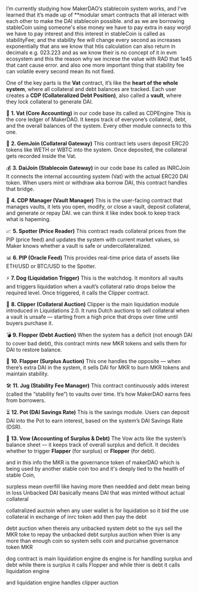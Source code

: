 I’m currently studying how MakerDAO’s stablecoin system works, and I’ve learned that it’s made up of \*\*modular smart contracts that all interact with each other to make the DAI stablecoin possible.
and as we are borrowing stableCoin using someone's else money we have to pay extra in easy worjd we have to pay interest and this interest in stableCoin is called as stabilityFee;
and the stability fee will change every second as increases exponentially that ans we know that htis calculation can also return in decimals e.g. 023.223 and as we know their is no concept of it in evm ecosystem and this the reason why we increse the value with RAD that 1e45 that cant cause error. and also one more important thing that stability fee can volatile every second mean its not fixed. 

One of the key parts is the **Vat** contract, it’s like the **heart of the whole system**, where all collateral and debt balances are tracked.
Each user creates a **CDP (Collateralized Debt Position)**, also called a **vault**, where they lock collateral to generate DAI.

🧠 **1. Vat (Core Accounting)** in our code base its called as CDPEngine
This is the core ledger of MakerDAO. It keeps track of everyone’s collateral, debt, and the overall balances of the system. Every other module connects to this one.

💎 **2. GemJoin (Collateral Gateway)**
This contract lets users deposit ERC20 tokens like WETH or WBTC into the system. Once deposited, the collateral gets recorded inside the Vat.

💰 **3. DaiJoin (Stablecoin Gateway)** in our code base its called as INRCJoin
It connects the internal accounting system (Vat) with the actual ERC20 DAI token. When users mint or withdraw aka borrow DAI, this contract handles that bridge.

🏦 **4. CDP Manager (Vault Manager)**
This is the user-facing contract that manages vaults, it lets you open, modify, or close a vault, deposit collateral, and generate or repay DAI. we can think it like index book to keep track what is hapeming.

📈 **5. Spotter (Price Reader)**
This contract reads collateral prices from the PIP (price feed) and updates the system with current market values, so Maker knows whether a vault is safe or undercollateralized.

📊 **6. PIP (Oracle Feed)**
This provides real-time price data of assets like ETH/USD or BTC/USD to the Spotter.

⚡ **7. Dog (Liquidation Trigger)**
This is the watchdog. It monitors all vaults and triggers liquidation when a vault’s collateral ratio drops below the required level. Once triggered, it calls the Clipper contract.

🧨 **8. Clipper (Collateral Auction)**
Clipper is the main liquidation module introduced in Liquidations 2.0. It runs Dutch auctions to sell collateral when a vault is unsafe — starting from a high price that drops over time until buyers purchase it.

💣 **9. Flopper (Debt Auction)**
When the system has a deficit (not enough DAI to cover bad debt), this contract mints new MKR tokens and sells them for DAI to restore balance.

💎 **10. Flapper (Surplus Auction)**
This one handles the opposite — when there’s extra DAI in the system, it sells DAI for MKR to burn MKR tokens and maintain stability.

🛠️ **11. Jug (Stability Fee Manager)**
This contract continuously adds interest (called the “stability fee”) to vaults over time. It’s how MakerDAO earns fees from borrowers.

⏳ **12. Pot (DAI Savings Rate)**
This is the savings module. Users can deposit DAI into the Pot to earn interest, based on the system’s DAI Savings Rate (DSR).

📘 **13. Vow (Accounting of Surplus & Debt)**
The Vow acts like the system’s balance sheet — it keeps track of overall surplus and deficit. It decides whether to trigger **Flapper** (for surplus) or **Flopper** (for debt).

and in this info the MKR is the governance token of makerDAO which is being used by another stable coin too and it's deeply tied to the health of stable Coin,

surpless mean overfill like having more then needded
and debt mean being in loss
Unbacked DAI basically means DAI that was minted without actual collateral


collatralized auctoin when any user wallet is for liquidation so it bid the use collateral in exchange of inrc token add then pay the debt

debt auction when thereis any unbacked system debt so the sys sell the MKR toke to repay the unbacked debt
surplus auction when thier is any more than enough coin so system sells coin and purcahse governance token MKR


dog contract is main liquidation engine 
ds engine is for handling surplus and debt while there is surplus it calls Flopper and while thier is debt it calls liquidation engine

and liquidation engine handles clipper auction 